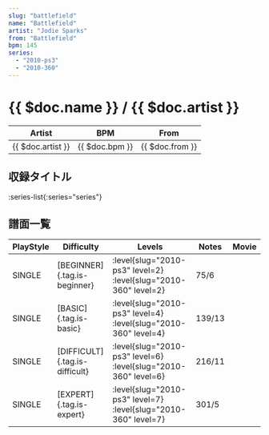 ```yaml
---
slug: "battlefield"
name: "Battlefield"
artist: "Jodie Sparks"
from: "Battlefield"
bpm: 145
series:
  - "2010-ps3"
  - "2010-360"
---
```


# {{ $doc.name }} / {{ $doc.artist }}

|Artist|BPM|From|
|------|---|----|
|{{ $doc.artist }}|{{ $doc.bpm }}|{{ $doc.from }}|

## 収録タイトル

:series-list{:series="series"}

## 譜面一覧

|PlayStyle|Difficulty|Levels|Notes|Movie|
|---------|----------|------|-----|-----|
|SINGLE|[BEGINNER]{.tag.is-beginner}|<div class="field is-grouped is-grouped-multiline"> :level{slug="2010-ps3" level=2} :level{slug="2010-360" level=2}</div>|75/6||
|SINGLE|[BASIC]{.tag.is-basic}|<div class="field is-grouped is-grouped-multiline"> :level{slug="2010-ps3" level=4} :level{slug="2010-360" level=4}</div>|139/13||
|SINGLE|[DIFFICULT]{.tag.is-difficult}|<div class="field is-grouped is-grouped-multiline"> :level{slug="2010-ps3" level=6} :level{slug="2010-360" level=6}</div>|216/11||
|SINGLE|[EXPERT]{.tag.is-expert}|<div class="field is-grouped is-grouped-multiline"> :level{slug="2010-ps3" level=7} :level{slug="2010-360" level=7}</div>|301/5||
